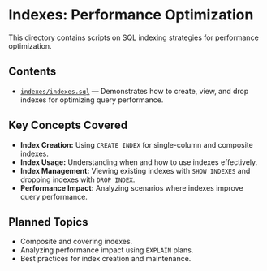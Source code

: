 # Indexes: Performance Optimization

This directory contains scripts on SQL indexing strategies for performance optimization.

## Contents

- [`indexes/indexes.sql`](indexes/indexes.sql) — Demonstrates how to create, view, and drop indexes for optimizing query performance.

## Key Concepts Covered

- **Index Creation:** Using `CREATE INDEX` for single-column and composite indexes.
- **Index Usage:** Understanding when and how to use indexes effectively.
- **Index Management:** Viewing existing indexes with `SHOW INDEXES` and dropping indexes with `DROP INDEX`.
- **Performance Impact:** Analyzing scenarios where indexes improve query performance.

## Planned Topics

- Composite and covering indexes.
- Analyzing performance impact using `EXPLAIN` plans.
- Best practices for index creation and maintenance.
